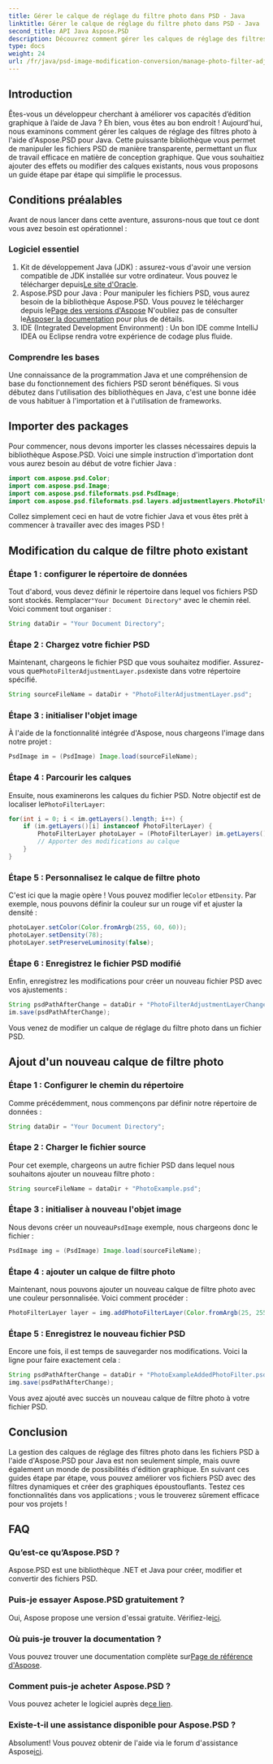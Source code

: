 ```yaml
---
title: Gérer le calque de réglage du filtre photo dans PSD - Java
linktitle: Gérer le calque de réglage du filtre photo dans PSD - Java
second_title: API Java Aspose.PSD
description: Découvrez comment gérer les calques de réglage des filtres photo dans les fichiers PSD avec Aspose.PSD pour Java. Suivez ce guide pour modifier et ajouter des filtres sans effort.
type: docs
weight: 24
url: /fr/java/psd-image-modification-conversion/manage-photo-filter-adjustment-layer-psd/
---
```

## Introduction
Êtes-vous un développeur cherchant à améliorer vos capacités d’édition graphique à l’aide de Java ? Eh bien, vous êtes au bon endroit ! Aujourd'hui, nous examinons comment gérer les calques de réglage des filtres photo à l'aide d'Aspose.PSD pour Java. Cette puissante bibliothèque vous permet de manipuler les fichiers PSD de manière transparente, permettant un flux de travail efficace en matière de conception graphique. Que vous souhaitiez ajouter des effets ou modifier des calques existants, nous vous proposons un guide étape par étape qui simplifie le processus.
## Conditions préalables
Avant de nous lancer dans cette aventure, assurons-nous que tout ce dont vous avez besoin est opérationnel :
### Logiciel essentiel
1.  Kit de développement Java (JDK) : assurez-vous d'avoir une version compatible de JDK installée sur votre ordinateur. Vous pouvez le télécharger depuis[Le site d'Oracle](https://www.oracle.com/java/technologies/javase-jdk11-downloads.html).
2.  Aspose.PSD pour Java : Pour manipuler les fichiers PSD, vous aurez besoin de la bibliothèque Aspose.PSD. Vous pouvez le télécharger depuis le[Page des versions d'Aspose](https://releases.aspose.com/psd/java/) N'oubliez pas de consulter le[Asposer la documentation](https://reference.aspose.com/psd/java/) pour plus de détails.
3. IDE (Integrated Development Environment) : Un bon IDE comme IntelliJ IDEA ou Eclipse rendra votre expérience de codage plus fluide.
### Comprendre les bases
Une connaissance de la programmation Java et une compréhension de base du fonctionnement des fichiers PSD seront bénéfiques. Si vous débutez dans l'utilisation des bibliothèques en Java, c'est une bonne idée de vous habituer à l'importation et à l'utilisation de frameworks.
## Importer des packages
Pour commencer, nous devons importer les classes nécessaires depuis la bibliothèque Aspose.PSD. Voici une simple instruction d'importation dont vous aurez besoin au début de votre fichier Java :
```java
import com.aspose.psd.Color;
import com.aspose.psd.Image;
import com.aspose.psd.fileformats.psd.PsdImage;
import com.aspose.psd.fileformats.psd.layers.adjustmentlayers.PhotoFilterLayer;
```
Collez simplement ceci en haut de votre fichier Java et vous êtes prêt à commencer à travailler avec des images PSD !
## Modification du calque de filtre photo existant
### Étape 1 : configurer le répertoire de données
 Tout d'abord, vous devez définir le répertoire dans lequel vos fichiers PSD sont stockés. Remplacer`"Your Document Directory"` avec le chemin réel. Voici comment tout organiser :
```java
String dataDir = "Your Document Directory";
```
### Étape 2 : Chargez votre fichier PSD
 Maintenant, chargeons le fichier PSD que vous souhaitez modifier. Assurez-vous que`PhotoFilterAdjustmentLayer.psd`existe dans votre répertoire spécifié.
```java
String sourceFileName = dataDir + "PhotoFilterAdjustmentLayer.psd";
```
### Étape 3 : initialiser l'objet image
À l'aide de la fonctionnalité intégrée d'Aspose, nous chargeons l'image dans notre projet :
```java
PsdImage im = (PsdImage) Image.load(sourceFileName);
```
### Étape 4 : Parcourir les calques
 Ensuite, nous examinerons les calques du fichier PSD. Notre objectif est de localiser le`PhotoFilterLayer`:
```java
for(int i = 0; i < im.getLayers().length; i++) {
    if (im.getLayers()[i] instanceof PhotoFilterLayer) {
        PhotoFilterLayer photoLayer = (PhotoFilterLayer) im.getLayers()[i];
        // Apporter des modifications au calque
    }
}
```
### Étape 5 : Personnalisez le calque de filtre photo
 C'est ici que la magie opère ! Vous pouvez modifier le`Color` et`Density`. Par exemple, nous pouvons définir la couleur sur un rouge vif et ajuster la densité :
```java
photoLayer.setColor(Color.fromArgb(255, 60, 60));
photoLayer.setDensity(78);
photoLayer.setPreserveLuminosity(false);
```
### Étape 6 : Enregistrez le fichier PSD modifié
Enfin, enregistrez les modifications pour créer un nouveau fichier PSD avec vos ajustements :
```java
String psdPathAfterChange = dataDir + "PhotoFilterAdjustmentLayerChanged.psd";
im.save(psdPathAfterChange);
```
Vous venez de modifier un calque de réglage du filtre photo dans un fichier PSD.
## Ajout d'un nouveau calque de filtre photo
### Étape 1 : Configurer le chemin du répertoire
Comme précédemment, nous commençons par définir notre répertoire de données :
```java
String dataDir = "Your Document Directory";
```
### Étape 2 : Charger le fichier source
Pour cet exemple, chargeons un autre fichier PSD dans lequel nous souhaitons ajouter un nouveau filtre photo :
```java
String sourceFileName = dataDir + "PhotoExample.psd";
```
### Étape 3 : initialiser à nouveau l'objet image
 Nous devons créer un nouveau`PsdImage` exemple, nous chargeons donc le fichier :
```java
PsdImage img = (PsdImage) Image.load(sourceFileName);
```
### Étape 4 : ajouter un calque de filtre photo
Maintenant, nous pouvons ajouter un nouveau calque de filtre photo avec une couleur personnalisée. Voici comment procéder :
```java
PhotoFilterLayer layer = img.addPhotoFilterLayer(Color.fromArgb(25, 255, 35));
```
### Étape 5 : Enregistrez le nouveau fichier PSD
Encore une fois, il est temps de sauvegarder nos modifications. Voici la ligne pour faire exactement cela :
```java
String psdPathAfterChange = dataDir + "PhotoExampleAddedPhotoFilter.psd";
img.save(psdPathAfterChange);
```
Vous avez ajouté avec succès un nouveau calque de filtre photo à votre fichier PSD.
## Conclusion
La gestion des calques de réglage des filtres photo dans les fichiers PSD à l'aide d'Aspose.PSD pour Java est non seulement simple, mais ouvre également un monde de possibilités d'édition graphique. En suivant ces guides étape par étape, vous pouvez améliorer vos fichiers PSD avec des filtres dynamiques et créer des graphiques époustouflants. Testez ces fonctionnalités dans vos applications ; vous le trouverez sûrement efficace pour vos projets !
## FAQ
### Qu’est-ce qu’Aspose.PSD ?
Aspose.PSD est une bibliothèque .NET et Java pour créer, modifier et convertir des fichiers PSD.
### Puis-je essayer Aspose.PSD gratuitement ?
 Oui, Aspose propose une version d'essai gratuite. Vérifiez-le[ici](https://releases.aspose.com/).
### Où puis-je trouver la documentation ?
 Vous pouvez trouver une documentation complète sur[Page de référence d'Aspose](https://reference.aspose.com/psd/java/).
### Comment puis-je acheter Aspose.PSD ?
 Vous pouvez acheter le logiciel auprès de[ce lien](https://purchase.aspose.com/buy).
### Existe-t-il une assistance disponible pour Aspose.PSD ?
 Absolument! Vous pouvez obtenir de l'aide via le forum d'assistance Aspose[ici](https://forum.aspose.com/c/psd/34).